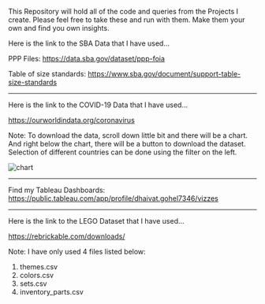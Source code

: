 This Repository will hold all of the code and queries from the Projects I create.
Please feel free to take these and run with them. Make them your own and find you own insights.

Here is the link to the SBA Data that I have used...

PPP Files: https://data.sba.gov/dataset/ppp-foia

Table of size standards: https://www.sba.gov/document/support-table-size-standards

-------------------------------------------------------------------------------------------------------

Here is the link to the COVID-19 Data that I have used...

https://ourworldindata.org/coronavirus

Note: To download the data, scroll down little bit and there will be a chart. And right below the chart, there will be a button to download the dataset. Selection of different countries can be done using the filter on the left.

![chart](https://github.com/DSGohel/Data-Analysis-Project-Portfolio/assets/155206743/4b9aed8b-1746-4a28-b5b3-a0fdfcb62ecb)

-------------------------------------------------------------------------------------------------------

Find my Tableau Dashboards: https://public.tableau.com/app/profile/dhaivat.gohel7346/vizzes

-------------------------------------------------------------------------------------------------------

Here is the link to the LEGO Dataset that I have used...

https://rebrickable.com/downloads/

Note: I have only used 4 files listed below:

1. themes.csv
2. colors.csv
3. sets.csv
4. inventory_parts.csv
